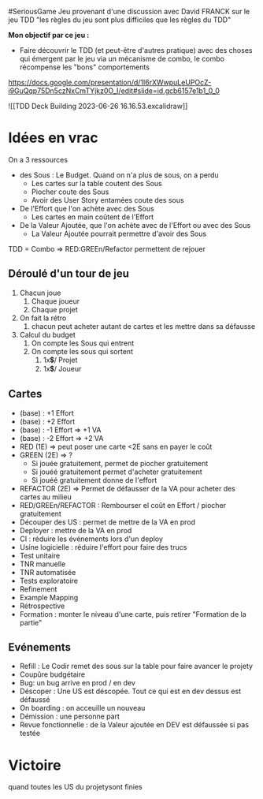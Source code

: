 #SeriousGame 
Jeu provenant d'une discussion avec David FRANCK sur le jeu TDD "les règles du jeu sont plus difficiles que les règles du TDD"

**Mon objectif par ce jeu :** 
- Faire découvrir le TDD (et peut-être d'autres pratique) avec des choses qui émergent par le jeu via un mécanisme de combo, le combo récompense les "bons" comportements

https://docs.google.com/presentation/d/1I6rXWwpuLeUPOcZ-i9GuQqp75Dn5czNxCmTYjkz0O_I/edit#slide=id.gcb6157e1b1_0_0

![[TDD Deck Building 2023-06-26 16.16.53.excalidraw]]
# Idées en vrac

On a 3 ressources
- des Sous : Le Budget. Quand on n'a plus de sous, on a perdu
	- Les cartes sur la table coutent des Sous
	- Piocher coute des Sous 
	- Avoir des User Story entamées coute des sous
- De l'Effort que l'on achète avec des Sous
	- Les cartes en main coûtent de l'Effort
- De la Valeur Ajoutée, que l'on achète avec de l'Effort ou avec des Sous
	- La Valeur Ajoutée pourrait permettre d'avoir des Sous

TDD = Combo
=> RED:GREEn/Refactor permettent de rejouer

## Déroulé d'un tour de jeu

1. Chacun joue
	1. Chaque joueur
	2. Chaque projet
2. On fait la rétro
	1. chacun peut acheter autant de cartes et les mettre dans sa défausse
3. Calcul du budget
	1. On compte les Sous qui entrent
	2. On compte les sous qui sortent
		1. 1x💲/ Projet
		2. 1x💲/ Joueur

## Cartes

- (base) : +1 Effort
- (base) : +2 Effort
- (base) : -1 Effort => +1 VA
- (base) : -2 Effort => +2 VA
- RED (1E) => peut poser une carte <2E sans en payer le coût
- GREEN (2E) => ?
	- Si jouée gratuitement, permet de piocher gratuitement
	- Si jouéé gratuitement permet d'acheter gratuitement
	- Si jouéé gratuitement donne de l'effort
- REFACTOR (2E) => Permet de défausser de la VA pour acheter des cartes au milieu
- RED/GREEn/REFACTOR : Rembourser el coût en Effort / piocher gratuitement
- Découper des US : permet de mettre de la VA en prod
- Deployer : mettre de la VA en prod
- CI : réduire les événements lors d'un deploy
- Usine logicielle : réduire l'effort pour faire des trucs
- Test unitaire
- TNR manuelle
- TNR automatisée
- Tests exploratoire
- Refinement
- Example Mapping
- Rétrospective
- Formation : monter le niveau d'une carte, puis retirer "Formation de la partie"

## Evénements
- Refill : Le Codir remet des sous sur la table pour faire avancer le projety
- Coupûre budgétaire
- Bug: un bug arrive en prod / en dev
- Déscoper : Une US est déscopée. Tout ce qui est en dev dessus est défaussé
- On boarding : on acceuille un nouveau
- Démission : une personne part
- Revue fonctionnelle : de la Valeur ajoutée en DEV est défaussée si pas testée

# Victoire
quand toutes les US du projetysont finies